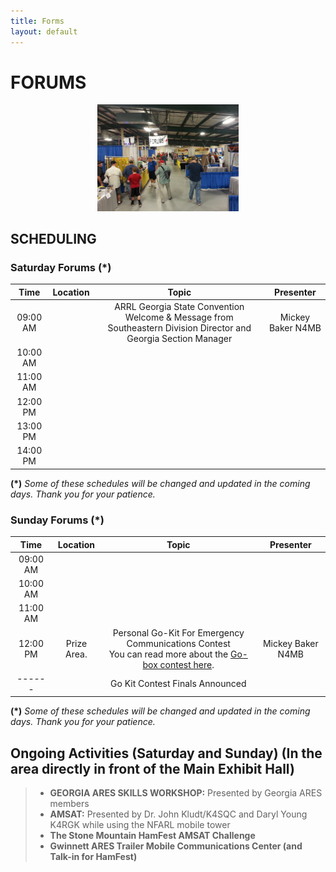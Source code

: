 ```yaml
---
title: Forms
layout: default
---
```

# FORUMS
<p align="center">
  <img src="images/forums-sign.jpg" alt="This Way to the Forums!" style="width: 45%">
</p>

## SCHEDULING

### Saturday Forums __(*)__

|Time    |Location    |Topic                                                                                                          |Presenter                                |
|:------:|:----------:|:-------------------------------------------------------------------------------------------------------------:|:---------------------------------------:|
|09:00 AM|            |ARRL Georgia State Convention Welcome & Message from Southeastern Division Director and Georgia Section Manager|Mickey Baker N4MB                        |
|10:00 AM|            |                                                                                                               |                                         |
|11:00 AM|            |                                                                                                               |                                         |
|12:00 PM|            |                                                                                                               |                                         |
|13:00 PM|            |                                                                                                               |                                         |
|14:00 PM|            |                                                                                                               |                                         |

__(*)__ _Some of these schedules will be changed and updated in the coming days. Thank you for your patience._

### Sunday Forums __(*)__

|Time    |Location                     |Topic                                                                                                                      |Presenter           |
|:------:|:---------------------------:|:-------------------------------------------------------------------------------------------------------------------------:|:------------------:|
|09:00 AM|                             |                                                                                                                           |                    |
|10:00 AM|                             |                                                                                                                           |                    |
|11:00 AM|                             |                                                                                                                           |                    |
|12:00 PM|Prize Area.                  |Personal Go-Kit For Emergency Communications Contest<br>You can read more about the [Go-box contest here](contests#go-box).|Mickey Baker N4MB   |
| ------ |                             |Go Kit Contest Finals Announced                                                                                            |                    |

__(*)__ _Some of these schedules will be changed and updated in the coming days. Thank you for your patience._

## Ongoing Activities (Saturday and Sunday) (In the area directly in front of the Main Exhibit Hall)

> * **GEORGIA ARES SKILLS WORKSHOP:** Presented by Georgia ARES members
> * **AMSAT:** Presented by Dr. John Kludt/K4SQC and Daryl Young K4RGK while using the NFARL mobile tower
> * **The Stone Mountain HamFest AMSAT Challenge**
> * **Gwinnett ARES Trailer Mobile Communications Center (and Talk-in for HamFest)**
